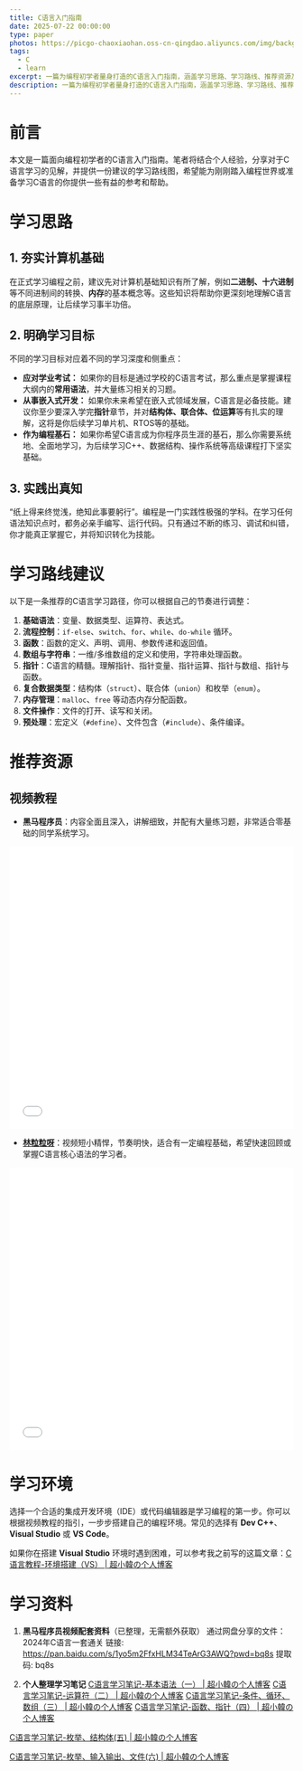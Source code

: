 ```yaml
---
title: C语言入门指南
date: 2025-07-22 00:00:00
type: paper
photos: https://picgo-chaoxiaohan.oss-cn-qingdao.aliyuncs.com/img/background2.png
tags:
  - C
  - learn
excerpt: 一篇为编程初学者量身打造的C语言入门指南，涵盖学习思路、学习路线、推荐资源及环境搭建，助你从零开始，稳步迈向C语言编程世界。
description: 一篇为编程初学者量身打造的C语言入门指南，涵盖学习思路、学习路线、推荐资源及环境搭建，助你从零开始，稳步迈向C语言编程世界。
---
```


# 前言

本文是一篇面向编程初学者的C语言入门指南。笔者将结合个人经验，分享对于C语言学习的见解，并提供一份建议的学习路线图，希望能为刚刚踏入编程世界或准备学习C语言的你提供一些有益的参考和帮助。

# 学习思路

## 1. 夯实计算机基础

在正式学习编程之前，建议先对计算机基础知识有所了解，例如**二进制、十六进制**等不同进制间的转换、**内存**的基本概念等。这些知识将帮助你更深刻地理解C语言的底层原理，让后续学习事半功倍。

## 2. 明确学习目标

不同的学习目标对应着不同的学习深度和侧重点：

*   **应对学业考试：** 如果你的目标是通过学校的C语言考试，那么重点是掌握课程大纲内的**常用语法**，并大量练习相关的习题。
*   **从事嵌入式开发：** 如果你未来希望在嵌入式领域发展，C语言是必备技能。建议你至少要深入学完**指针**章节，并对**结构体、联合体、位运算**等有扎实的理解，这将是你后续学习单片机、RTOS等的基础。
*   **作为编程基石：** 如果你希望C语言成为你程序员生涯的基石，那么你需要系统地、全面地学习，为后续学习C++、数据结构、操作系统等高级课程打下坚实基础。

## 3. 实践出真知

“纸上得来终觉浅，绝知此事要躬行”。编程是一门实践性极强的学科。在学习任何语法知识点时，都务必亲手编写、运行代码。只有通过不断的练习、调试和纠错，你才能真正掌握它，并将知识转化为技能。

# 学习路线建议

以下是一条推荐的C语言学习路径，你可以根据自己的节奏进行调整：

1.  **基础语法**：变量、数据类型、运算符、表达式。
2.  **流程控制**：`if-else`、`switch`、`for`、`while`、`do-while` 循环。
3.  **函数**：函数的定义、声明、调用、参数传递和返回值。
4.  **数组与字符串**：一维/多维数组的定义和使用，字符串处理函数。
5.  **指针**：C语言的精髓。理解指针、指针变量、指针运算、指针与数组、指针与函数。
6.  **复合数据类型**：结构体（`struct`）、联合体（`union`）和枚举（`enum`）。
7.  **内存管理**：`malloc`、`free` 等动态内存分配函数。
8.  **文件操作**：文件的打开、读写和关闭。
9.  **预处理**：宏定义（`#define`）、文件包含（`#include`）、条件编译。

# 推荐资源

## 视频教程

- **黑马程序员**：内容全面且深入，讲解细致，并配有大量练习题，非常适合零基础的同学系统学习。
<iframe src="//player.bilibili.com/player.html?isOutside=true&aid=666748578&bvid=BV1Xa4y1k7LU&cid=1596655679&p=1" scrolling="no" border="0" frameborder="no" framespacing="0" allowfullscreen="true" style="width: 100%; height: 500px;"></iframe>

- **[林粒粒呀](https://space.bilibili.com/523995133/?spm_id_from=333.788.upinfo.detail.click)**：视频短小精悍，节奏明快，适合有一定编程基础，希望快速回顾或掌握C语言核心语法的学习者。
<iframe src="//player.bilibili.com/player.html?isOutside=true&aid=113549070307011&bvid=BV1L4z3YaENw&cid=27041794318&p=1" scrolling="no" border="0" frameborder="no" framespacing="0" allowfullscreen="true" style="width: 100%; height: 500px;"></iframe>

# 学习环境

选择一个合适的集成开发环境（IDE）或代码编辑器是学习编程的第一步。你可以根据视频教程的指引，一步步搭建自己的编程环境。常见的选择有 **Dev C++**、**Visual Studio** 或 **VS Code**。

如果你在搭建 **Visual Studio** 环境时遇到困难，可以参考我之前写的这篇文章：[C语言教程-环境搭建（VS） | 超小韓の个人博客](https://blog.chaoxiaohan.cyou/2025/08/17/C语言教程-环境搭建（VS）/)

# 学习资料

1. **黑马程序员视频配套资料**（已整理，无需额外获取）
  通过网盘分享的文件：2024年C语言一套通关
  链接: https://pan.baidu.com/s/1yo5m2FfxHLM34TeArG3AWQ?pwd=bq8s 提取码: bq8s

2. **个人整理学习笔记**
  [C语言学习笔记-基本语法（一） | 超小韓の个人博客](https://blog.chaoxiaohan.cyou/2024/09/12/C语言学习笔记-基本语法（一）/)
  [C语言学习笔记-运算符（二） | 超小韓の个人博客](https://blog.chaoxiaohan.cyou/2024/09/15/C语言学习笔记-运算符（二）/)
  [C语言学习笔记-条件、循环、数组（三） | 超小韓の个人博客](https://blog.chaoxiaohan.cyou/2024/09/21/语言学习笔记-条件、循环、数组（三）/)
  [C语言学习笔记-函数、指针（四） | 超小韓の个人博客](https://blog.chaoxiaohan.cyou/2024/09/28/C语言学习笔记-函数、指针（四）/)

  [C语言学习笔记-枚举、结构体(五) | 超小韓の个人博客](https://blog.chaoxiaohan.cyou/2024/10/05/C语言学习笔记-枚举、结构体(五)/)

  [C语言学习笔记-枚举、输入输出、文件(六) | 超小韓の个人博客](https://blog.chaoxiaohan.cyou/2024/10/25/C语言学习笔记-枚举、输入输出、文件(六)/)